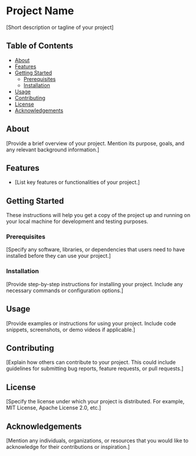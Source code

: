 # Project Name

[Short description or tagline of your project]

## Table of Contents

- [About](#about)
- [Features](#features)
- [Getting Started](#getting-started)
  - [Prerequisites](#prerequisites)
  - [Installation](#installation)
- [Usage](#usage)
- [Contributing](#contributing)
- [License](#license)
- [Acknowledgements](#acknowledgements)

## About

[Provide a brief overview of your project. Mention its purpose, goals, and any relevant background information.]

## Features

- [List key features or functionalities of your project.]

## Getting Started

These instructions will help you get a copy of the project up and running on your local machine for development and testing purposes.

### Prerequisites

[Specify any software, libraries, or dependencies that users need to have installed before they can use your project.]

### Installation

[Provide step-by-step instructions for installing your project. Include any necessary commands or configuration options.]

## Usage

[Provide examples or instructions for using your project. Include code snippets, screenshots, or demo videos if applicable.]

## Contributing

[Explain how others can contribute to your project. This could include guidelines for submitting bug reports, feature requests, or pull requests.]

## License

[Specify the license under which your project is distributed. For example, MIT License, Apache License 2.0, etc.]

## Acknowledgements

[Mention any individuals, organizations, or resources that you would like to acknowledge for their contributions or inspiration.]
